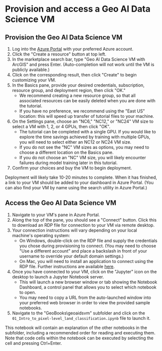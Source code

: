 # Provision and access a Geo AI Data Science VM

## Provision the Geo AI Data Science VM

1. Log into the [Azure Portal](https://portal.azure.com) with your preferred Azure account.
1. Click the "Create a resource" button at top left.
1. In the marketplace search bar, type "Geo AI Data Science VM with ArcGIS" and press Enter. (Auto-completion will not work until the VM is publicly available.)
1. Click on the corresponding result, then click "Create" to begin customizing your VM.
1. In the Basics pane, provide your desired credentials, subscription, resource group, and deployment region, then click "OK."
    - We recommend creating a new resource group, so that all associated resources can be easily deleted when you are done with the tutorial.
    - If you have no preference, we recommend using the "East US" location: this will speed up transfer of tutorial files to your machine.
1. On the Settings pane, choose an "NC6," "NC12," or "NC24" VM size to select a VM with 1, 2, or 4 GPUs, then click "OK".
    - The tutorial can be completed with a single GPU. If you would like to explore the time savings achieved by training with multiple GPUs, you will need to select either an NC12 or NC24 VM size.
    - If you do not see the "NC" VM sizes as options, you may need to choose a different location on the Basics pane.
    - If you do not choose an "NC" VM size, you will likely encounter failures during model training later in this tutorial.
1. Confirm your choices and buy the VM to begin deployment.

Deployment will likely take 10-20 minutes to complete. When it has finished, a link to your VM should be added to your dashboard in Azure Portal. (You can also find your VM by name using the search utility in Azure Portal.)

## Access the Geo AI Data Science VM

1. Navigate to your VM's pane in Azure Portal.
1. Along the top of the pane, you should see a "Connect" button. Click this to download an RDP file for connection to your VM via remote desktop.
1. Your connection instructions will vary depending on your local machine's operating system:
    - On Windows, double-click on the RDP file and supply the credentials you chose during provisioning to connect. (You may need to choose "Use a different account" and place a backslash in front of your username to override your default domain settings.)
    - On Mac, you will need to install an application to connect using the RDP file. Further instructions are available [here](https://docs.microsoft.com/en-us/windows-server/remote/remote-desktop-services/clients/remote-desktop-mac).
1. Once you have connected to your VM, click on the "Jupyter" icon on the desktop to launch a Jupyter Notebook server. 
    - This will launch a new browser window or tab showing the Notebook Dashboard, a control panel that allows you to select which notebook to open.
    - You may need to copy a URL from the auto-launched window into your preferred web browser in order to view the provided sample notebooks.
1. Navigate to the "GeoBooks\geoaidsvm" subfolder and click on the `01_Intro_to_pixel-level_land_classification.ipynb` file to launch it.

This notebook will contain an explanation of the other notebooks in the subfolder, including a recommended order for reading and executing them. Note that code cells within the notebook can be executed by selecting the cell and pressing Ctrl+Enter.
